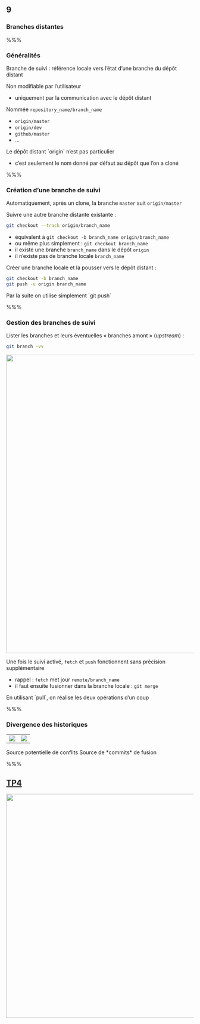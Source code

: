<!-- .slide: data-background-image="images/logo-git.png" data-background-size="600px" class="chapter" -->
## 9
### Branches distantes


%%%


<!-- .slide: data-background-image="images/logo-git.png" data-background-size="600px" class="slide" -->
### Généralités

Branche de suivi : référence locale vers l’état d’une branche du dépôt distant

Non modifiable par l’utilisateur
 - uniquement par la communication avec le dépôt distant

Nommée `repository_name/branch_name`
 - `origin/master`
 - `origin/dev`
 - `github/master`
 - ...

<!-- .element: class="icon info" -->Le dépôt distant `origin` n’est pas particulier
 - c’est seulement le nom donné par défaut au dépôt que l’on a cloné


%%%


<!-- .slide: data-background-image="images/logo-git.png" data-background-size="600px" class="slide" -->
### Création d’une branche de suivi

Automatiquement, après un clone, la branche `master` suit `origin/master`

Suivre une autre branche distante existante :

```bash
git checkout --track origin/branch_name
```

 - équivalent à `git checkout -b branch_name origin/branch_name`
 - ou même plus simplement : `git checkout branch_name`
  - il existe une branche `branch_name` dans le dépôt `origin`
  - il n’existe pas de branche locale `branch_name`

Créer une branche locale et la pousser vers le dépôt distant :
```bash
git checkout -b branch_name
git push -u origin branch_name
```

<!-- .element: class="icon info" -->Par la suite on utilise simplement `git push`

%%%


<!-- .slide: data-background-image="images/logo-git.png" data-background-size="600px" class="slide" -->
### Gestion des branches de suivi

Lister les branches et leurs éventuelles « branches amont » (*upstream*) :
```bash
git branch -vv
```
<div class="center">
    <img src="images/branch-vv.png" class="boxed-img" width="800px" />
</div>

Une fois le suivi activé, `fetch` et `push` fonctionnent sans précision supplémentaire
 - rappel : `fetch` met jour `remote/branch_name`
 - il faut ensuite fusionner dans la branche locale : `git merge`

<!-- .element: class="icon idea" -->En utilisant `pull`, on réalise les deux opérations d’un coup


%%%


<!-- .slide: class="slide" data-background-color="#7580ba" -->
### Divergence des historiques

<table>
<tr>
<td>
<img src="images/remote-branches-2.png" />
</td>
<td>
<img src="images/remote-branches-3.png" />
</td>
</tr>
</table>

<!-- .element: class="icon warn" -->Source potentielle de conflits

<!-- .element: class="icon info" -->Source de *commits* de fusion

%%%


<!-- .slide: class="tp" -->
## [TP4](https://github.com/romain-warnan/formation-git#4-branches)
<div class="center">
	<img src="images/keyboard.png" width="600px" />
</div>